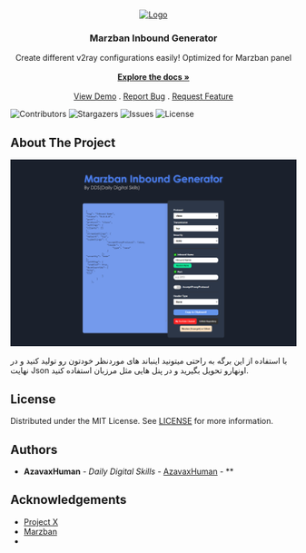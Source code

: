 <br/>
<p align="center">
  <a href="https://github.com/azavaxhuman/MarzbanInboundGenerator">
    <img src="images/logo.png" alt="Logo" width="80" height="80">
  </a>

  <h3 align="center">Marzban Inbound Generator</h3>

  <p align="center">
    Create different v2ray configurations easily! Optimized for Marzban panel
    <br/>
    <br/>
    <a href="https://github.com/azavaxhuman/MarzbanInboundGenerator"><strong>Explore the docs »</strong></a>
    <br/>
    <br/>
    <a href="https://github.com/azavaxhuman/MarzbanInboundGenerator">View Demo</a>
    .
    <a href="https://github.com/azavaxhuman/MarzbanInboundGenerator/issues">Report Bug</a>
    .
    <a href="https://github.com/azavaxhuman/MarzbanInboundGenerator/issues">Request Feature</a>
  </p>
</p>

![Contributors](https://img.shields.io/github/contributors/azavaxhuman/MarzbanInboundGenerator?color=dark-green) ![Stargazers](https://img.shields.io/github/stars/azavaxhuman/MarzbanInboundGenerator?style=social) ![Issues](https://img.shields.io/github/issues/azavaxhuman/MarzbanInboundGenerator) ![License](https://img.shields.io/github/license/azavaxhuman/MarzbanInboundGenerator) 

## About The Project

![Screen Shot](/Preview.png)

با استفاده از این برگه به راحتی میتونید اینباند های موردنظر خودتون رو تولید کنید و در نهایت Json اونهارو تحویل بگیرید و در پنل هایی مثل مرزبان استفاده کنید.


## License

Distributed under the MIT License. See [LICENSE](https://github.com/azavaxhuman/MarzbanInboundGenerator/blob/main/LICENSE.md) for more information.

## Authors

* **AzavaxHuman** - *Daily Digital Skills* - [AzavaxHuman](https://github.com/azavaxhuman) - **

## Acknowledgements

* [Project X](https://xtls.github.io/)
* [Marzban](https://github.com/Gozargah/Marzban)
* []()

